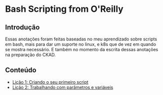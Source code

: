 # Bash Scripting from O'Reilly

## Introdução 

Essas anotações foram feitas baseadas no meu aprendizado sobre scripts em bash, mais para dar um suporte no linux, e k8s que de vez em quando se mostra necessário. E também no momento da escrita dessas anotações na preparação do CKAD.

## Conteúdo

* [Lição 1: Criando o seu primeiro script](lesson1.md)
* [Lição 2: Trabalhando com parâmetros e variáveis](lesson2.md)